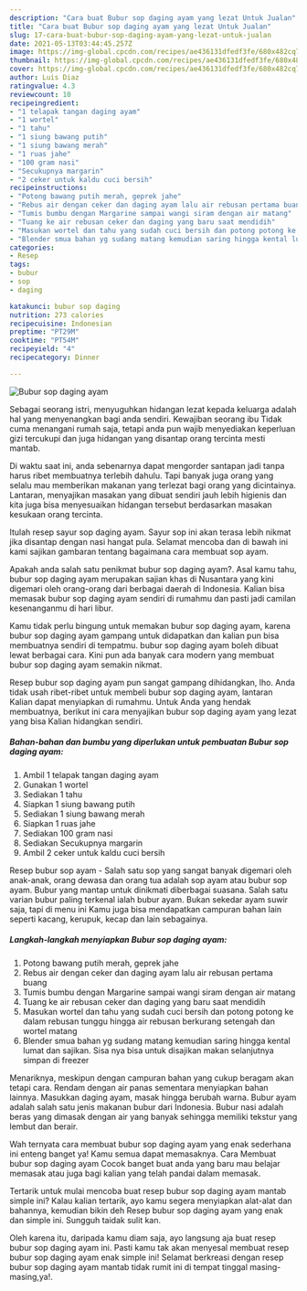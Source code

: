 ```yaml
---
description: "Cara buat Bubur sop daging ayam yang lezat Untuk Jualan"
title: "Cara buat Bubur sop daging ayam yang lezat Untuk Jualan"
slug: 17-cara-buat-bubur-sop-daging-ayam-yang-lezat-untuk-jualan
date: 2021-05-13T03:44:45.257Z
image: https://img-global.cpcdn.com/recipes/ae436131dfedf3fe/680x482cq70/bubur-sop-daging-ayam-foto-resep-utama.jpg
thumbnail: https://img-global.cpcdn.com/recipes/ae436131dfedf3fe/680x482cq70/bubur-sop-daging-ayam-foto-resep-utama.jpg
cover: https://img-global.cpcdn.com/recipes/ae436131dfedf3fe/680x482cq70/bubur-sop-daging-ayam-foto-resep-utama.jpg
author: Luis Diaz
ratingvalue: 4.3
reviewcount: 10
recipeingredient:
- "1 telapak tangan daging ayam"
- "1 wortel"
- "1 tahu"
- "1 siung bawang putih"
- "1 siung bawang merah"
- "1 ruas jahe"
- "100 gram nasi"
- "Secukupnya margarin"
- "2 ceker untuk kaldu cuci bersih"
recipeinstructions:
- "Potong bawang putih merah, geprek jahe"
- "Rebus air dengan ceker dan daging ayam lalu air rebusan pertama buang"
- "Tumis bumbu dengan Margarine sampai wangi siram dengan air matang"
- "Tuang ke air rebusan ceker dan daging yang baru saat mendidih"
- "Masukan wortel dan tahu yang sudah cuci bersih dan potong potong ke dalam rebusan tunggu hingga air rebusan berkurang setengah dan wortel matang"
- "Blender smua bahan yg sudang matang kemudian saring hingga kental lumat dan sajikan. Sisa nya bisa untuk disajikan makan selanjutnya simpan di freezer"
categories:
- Resep
tags:
- bubur
- sop
- daging

katakunci: bubur sop daging 
nutrition: 273 calories
recipecuisine: Indonesian
preptime: "PT29M"
cooktime: "PT54M"
recipeyield: "4"
recipecategory: Dinner

---
```



![Bubur sop daging ayam](https://img-global.cpcdn.com/recipes/ae436131dfedf3fe/680x482cq70/bubur-sop-daging-ayam-foto-resep-utama.jpg)

Sebagai seorang istri, menyuguhkan hidangan lezat kepada keluarga adalah hal yang menyenangkan bagi anda sendiri. Kewajiban seorang ibu Tidak cuma menangani rumah saja, tetapi anda pun wajib menyediakan keperluan gizi tercukupi dan juga hidangan yang disantap orang tercinta mesti mantab.

Di waktu  saat ini, anda sebenarnya dapat mengorder santapan jadi tanpa harus ribet membuatnya terlebih dahulu. Tapi banyak juga orang yang selalu mau memberikan makanan yang terlezat bagi orang yang dicintainya. Lantaran, menyajikan masakan yang dibuat sendiri jauh lebih higienis dan kita juga bisa menyesuaikan hidangan tersebut berdasarkan masakan kesukaan orang tercinta. 

Itulah resep sayur sop daging ayam. Sayur sop ini akan terasa lebih nikmat jika disantap dengan nasi hangat pula. Selamat mencoba dan di bawah ini kami sajikan gambaran tentang bagaimana cara membuat sop ayam.

Apakah anda salah satu penikmat bubur sop daging ayam?. Asal kamu tahu, bubur sop daging ayam merupakan sajian khas di Nusantara yang kini digemari oleh orang-orang dari berbagai daerah di Indonesia. Kalian bisa memasak bubur sop daging ayam sendiri di rumahmu dan pasti jadi camilan kesenanganmu di hari libur.

Kamu tidak perlu bingung untuk memakan bubur sop daging ayam, karena bubur sop daging ayam gampang untuk didapatkan dan kalian pun bisa membuatnya sendiri di tempatmu. bubur sop daging ayam boleh dibuat lewat berbagai cara. Kini pun ada banyak cara modern yang membuat bubur sop daging ayam semakin nikmat.

Resep bubur sop daging ayam pun sangat gampang dihidangkan, lho. Anda tidak usah ribet-ribet untuk membeli bubur sop daging ayam, lantaran Kalian dapat menyiapkan di rumahmu. Untuk Anda yang hendak membuatnya, berikut ini cara menyajikan bubur sop daging ayam yang lezat yang bisa Kalian hidangkan sendiri.

<!--inarticleads1-->

##### Bahan-bahan dan bumbu yang diperlukan untuk pembuatan Bubur sop daging ayam:

1. Ambil 1 telapak tangan daging ayam
1. Gunakan 1 wortel
1. Sediakan 1 tahu
1. Siapkan 1 siung bawang putih
1. Sediakan 1 siung bawang merah
1. Siapkan 1 ruas jahe
1. Sediakan 100 gram nasi
1. Sediakan Secukupnya margarin
1. Ambil 2 ceker untuk kaldu cuci bersih


Resep bubur sop ayam - Salah satu sop yang sangat banyak digemari oleh anak-anak, orang dewasa dan orang tua adalah sop ayam atau bubur sop ayam. Bubur yang mantap untuk dinikmati diberbagai suasana. Salah satu varian bubur paling terkenal ialah bubur ayam. Bukan sekedar ayam suwir saja, tapi di menu ini Kamu juga bisa mendapatkan campuran bahan lain seperti kacang, kerupuk, kecap dan lain sebagainya. 

<!--inarticleads2-->

##### Langkah-langkah menyiapkan Bubur sop daging ayam:

1. Potong bawang putih merah, geprek jahe
1. Rebus air dengan ceker dan daging ayam lalu air rebusan pertama buang
1. Tumis bumbu dengan Margarine sampai wangi siram dengan air matang
1. Tuang ke air rebusan ceker dan daging yang baru saat mendidih
1. Masukan wortel dan tahu yang sudah cuci bersih dan potong potong ke dalam rebusan tunggu hingga air rebusan berkurang setengah dan wortel matang
1. Blender smua bahan yg sudang matang kemudian saring hingga kental lumat dan sajikan. Sisa nya bisa untuk disajikan makan selanjutnya simpan di freezer


Menariknya, meskipun dengan campuran bahan yang cukup beragam akan tetapi cara. Rendam dengan air panas sementara menyiapkan bahan lainnya. Masukkan daging ayam, masak hingga berubah warna. Bubur ayam adalah salah satu jenis makanan bubur dari Indonesia. Bubur nasi adalah beras yang dimasak dengan air yang banyak sehingga memiliki tekstur yang lembut dan berair. 

Wah ternyata cara membuat bubur sop daging ayam yang enak sederhana ini enteng banget ya! Kamu semua dapat memasaknya. Cara Membuat bubur sop daging ayam Cocok banget buat anda yang baru mau belajar memasak atau juga bagi kalian yang telah pandai dalam memasak.

Tertarik untuk mulai mencoba buat resep bubur sop daging ayam mantab simple ini? Kalau kalian tertarik, ayo kamu segera menyiapkan alat-alat dan bahannya, kemudian bikin deh Resep bubur sop daging ayam yang enak dan simple ini. Sungguh taidak sulit kan. 

Oleh karena itu, daripada kamu diam saja, ayo langsung aja buat resep bubur sop daging ayam ini. Pasti kamu tak akan menyesal membuat resep bubur sop daging ayam enak simple ini! Selamat berkreasi dengan resep bubur sop daging ayam mantab tidak rumit ini di tempat tinggal masing-masing,ya!.

